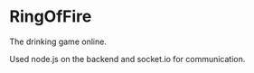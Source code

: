 # RingOfFire

The drinking game online.

Used node.js on the backend and socket.io for communication.
